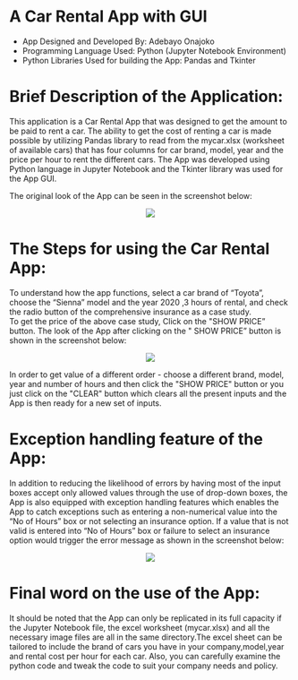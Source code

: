 

# A Car Rental App with GUI
- App Designed and Developed By: Adebayo Onajoko
- Programming Language Used: Python (Jupyter Notebook Environment)
- Python Libraries Used for building the App: Pandas and Tkinter

Brief Description of the Application:
=====================================
This application is a Car Rental App that was designed to get the amount to be paid to rent a car.
The ability to get the cost of renting a car is made possible by utilizing Pandas library to read from the mycar.xlsx (worksheet of available cars) that has four columns for car brand, model, year and the price per hour to rent the different cars.
The App was developed using Python language in Jupyter Notebook and the Tkinter library was used for the App GUI.

The original look of the App can be seen in the screenshot below:
<p align = "center">
<img src= "https://i.imgur.com/PRRvPJG.png",width="50",height ="50",alt="Original Look"/)
<br/>
</p>

The Steps for using the Car Rental App:
===========================================
To understand how the app functions, select a car brand of “Toyota”, choose the “Sienna” model and the year 2020 ,3 hours of rental, and check the radio button of the comprehensive insurance as a case study.                                                                                                 
 To get the price of the above case study, Click on the "SHOW PRICE” button.
The look of the App after clicking on the " SHOW PRICE” button is shown in the screenshot below:
<p align = "center">
<img src= "https://i.imgur.com/6m1V3zb.png",width="50",height ="50",alt="Before Clicking CONVERT"/)      
<br/>
</p>
In order to get value of a different order - choose a different brand, model, year and number of hours   
and then click the "SHOW PRICE" button or you just click on the "CLEAR" button which clears all the present inputs and the App is then ready for a new set of inputs.

Exception handling feature of the App:
======================================
In addition to reducing the likelihood of errors by having most of the input boxes accept only allowed values through the use of drop-down boxes, the App is also equipped with exception handling features which enables the App to catch exceptions such as entering a non-numerical value into the “No of Hours” box or not selecting an insurance option.							              If a value that is not valid is entered into “No of Hours” box or failure to select an insurance option would trigger the error message as shown in the screenshot below:

<p align = "center">
<img src= "https://i.imgur.com/0YLCVLC.png ",width="50",height ="50",alt="Invalid or Incomplete Values"/)
<br/>
</p>

Final word on the use of the App:
=================================
It should be noted that the App can only be replicated in its full capacity if the Jupyter Notebook file, the excel worksheet (mycar.xlsx) and all the necessary image files are all in the same directory.The excel sheet can be tailored to include the brand of cars you have in your company,model,year and rental cost per hour for each car.
Also, you can carefully examine the python code and tweak the code to suit your company needs and policy.
